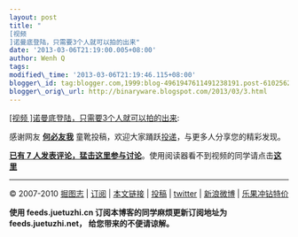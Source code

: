```yaml
--- 
layout: post 
title: "
[视频
]诺曼底登陆，只需要3个人就可以拍的出来"
date: '2013-03-06T21:19:00.005+08:00' 
author: Wenh Q
tags:
modified\_time: '2013-03-06T21:19:46.115+08:00' 
blogger\_id: tag:blogger.com,1999:blog-4961947611491238191.post-6102562526945930898
blogger\_orig\_url: http://binaryware.blogspot.com/2013/03/3.html
---
```

[
[视频
]诺曼底登陆，只需要3个人就可以拍的出来](http://juetuzhi.net/2010/12/san-ge-ren-de-nuo-man-di.html):

感谢网友 **[何必友我](http://www.idea-s.cn/)**
童靴投稿，欢迎大家踊跃[投递](http://juetuzhi.net/contribute)，与更多人分享您的精彩发现。

[**已有 7
人发表评论，猛击这里参与讨论**](http://juetuzhi.net/2010/12/san-ge-ren-de-nuo-man-di.html#comments "看看大家都说了些什么")。使用阅读器看不到视频的同学请点击[**这里**](http://juetuzhi.net/2010/12/san-ge-ren-de-nuo-man-di.html)


------------------------------------------------------------------------

© 2007-2010 [掘图志](http://juetuzhi.net/) |
[订阅](http://feeds.juetuzhi.net/ "订阅掘图志，精彩图片送上门") |
[本文链接](http://juetuzhi.net/2010/12/san-ge-ren-de-nuo-man-di.html "本文链接")
| [投稿](http://juetuzhi.net/contribute "给掘图志投稿") |
[twitter](http://twitter.com/geuro "follow me on twitter") |
[新浪微博](http://t.sina.com.cn/geuro "关注掘图志的新浪微博") |
[乐果冲钻特价](http://shop57144235.taobao.com/shop/xshop/wui_page-18201855.htm "乐果冲钻特价")

**使用 feeds.juetuzhi.cn 订阅本博客的同学麻烦更新订阅地址为
feeds.juetuzhi.net， 给您带来的不便请谅解。**
